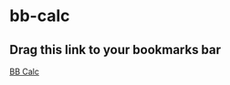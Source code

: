 # bb-calc

## Drag this link to your bookmarks bar
<a href="javascript:(function() { var head = document.getElementsByTagName('head')[0]; var newscript = document.createElement('script'); newscript.type='text/javascript'; newscript.src='https://rawgit.com/abemassry/bb-calc/master/calc.js'; head.appendChild(newscript); })()">BB Calc</a>
